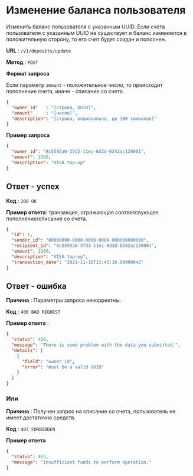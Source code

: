 # Изменение баланса пользователя

Изменить баланс пользователя с указанным UUID. Если счета пользователя с указанным UUID не существует и баланс
изменяется в положительную сторону, то его счет будет создан и пополнен.

**URL** : `/v1/deposits/update`

**Метод** : `POST`

**Формат запроса**

Если параметр `amount` - положительное число, то происходит пополнение счета, иначе - списание со счета.

```json
{
  "owner_id"   : "[строка, UUID]",
  "amount"     : "[число]",
  "description": "[строка, опционально, до 100 символов]"
}
```

**Пример запроса**

```json
{
  "owner_id": "8c5593a0-37d3-11ec-8d3d-0242ac130001",
  "amount": 1000,
  "description": "VISA top-up"
}
```

## Ответ - успех

**Код** : `200 OK`

**Пример ответа**: транзакция, отражающая соответсвующее пополнение/списание со счета.

```json
{
  "id": 1,
  "sender_id": "00000000-0000-0000-0000-000000000000",
  "recipient_id": "8c5593a0-37d3-11ec-8d3d-0242ac130001",
  "amount": 1000,
  "description": "VISA top-up",
  "transaction_date": "2021-11-10T13:43:10.0899004Z"
}
```

## Ответ - ошибка

**Причина** : Параметры запроса некорректны.

**Код** : `400 BAD REQUEST`

**Пример ответа** :

```json
{
  "status": 400,
  "message": "There is some problem with the data you submitted.",
  "details": [
    {
      "field": "owner_id",
      "error": "must be a valid UUID"
    }
  ]
}
```

### Или

**Причина** : Получен запрос на списание со счета, пользователь не имеет достаточно средств.

**Код** : `403 FORBIDDEN`

**Пример ответа**

```json
{
  "status": 403,
  "message": "Insufficient funds to perform operation."
}
```

